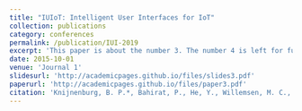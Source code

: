```yaml
---
title: "IUIoT: Intelligent User Interfaces for IoT"
collection: publications
category: conferences
permalink: /publication/IUI-2019
excerpt: 'This paper is about the number 3. The number 4 is left for future work.'
date: 2015-10-01
venue: 'Journal 1'
slidesurl: 'http://academicpages.github.io/files/slides3.pdf'
paperurl: 'http://academicpages.github.io/files/paper3.pdf'
citation: 'Knijnenburg, B. P.*, Bahirat, P., He, Y., Willemsen, M. C., <strong>Sun, Q.</strong>, & Kobsa, A. (2019). IUIoT: Intelligent User Interfaces for IoT. <I>Proceedings of the 24th International Conference on Intelligent User Interfaces Companion</I>. 139–140. [[Paper]]https://doi.org/10.1145/3308557.3313121'
---
```


